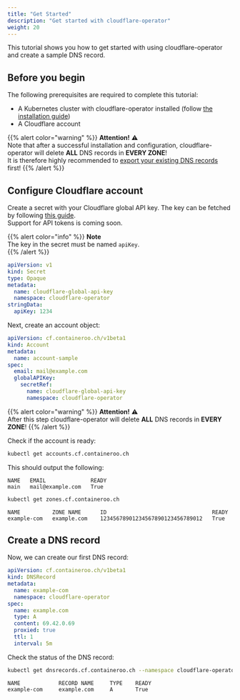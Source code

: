```yaml
---
title: "Get Started"
description: "Get started with cloudflare-operator"
weight: 20
---
```


This tutorial shows you how to get started with using cloudflare-operator and create a sample DNS record.

## Before you begin

The following prerequisites are required to complete this tutorial:

- A Kubernetes cluster with cloudflare-operator installed (follow [the installation guide](/docs/cloudflare-operator/installation))
- A Cloudflare account

{{% alert color="warning" %}}
**Attention!** :warning:  
Note that after a successful installation and configuration, cloudflare-operator will delete **ALL** DNS records in **EVERY ZONE**!  
It is therefore highly recommended to <a href="https://developers.cloudflare.com/dns/manage-dns-records/how-to/import-and-export/#export-records" target="blank">export your existing DNS records</a> first!
{{% /alert %}}

## Configure Cloudflare account

Create a secret with your Cloudflare global API key. The key can be fetched by following <a href="https://developers.cloudflare.com/fundamentals/api/get-started/keys/#view-your-global-api-key" target="blank">this guide</a>.  
Support for API tokens is coming soon.

{{% alert color="info" %}}
**Note**  
The key in the secret must be named `apiKey`.  
{{% /alert %}}

```yaml
apiVersion: v1
kind: Secret
type: Opaque
metadata:
  name: cloudflare-global-api-key
  namespace: cloudflare-operator
stringData:
  apiKey: 1234
```

Next, create an account object:

```yaml
apiVersion: cf.containeroo.ch/v1beta1
kind: Account
metadata:
  name: account-sample
spec:
  email: mail@example.com
  globalAPIKey:
    secretRef:
      name: cloudflare-global-api-key
      namespace: cloudflare-operator
```

{{% alert color="warning" %}}
**Attention!** :warning:  
After this step cloudflare-operator will delete **ALL** DNS records in **EVERY ZONE**!
{{% /alert %}}

Check if the account is ready:

```bash
kubectl get accounts.cf.containeroo.ch
```

This should output the following:

```console
NAME   EMAIL              READY
main   mail@example.com   True
```

```bash
kubectl get zones.cf.containeroo.ch
```

```console
NAME          ZONE NAME      ID                                 READY
example-com   example.com    12345678901234567890123456789012   True
```

## Create a DNS record

Now, we can create our first DNS record:

```yaml
apiVersion: cf.containeroo.ch/v1beta1
kind: DNSRecord
metadata:
  name: example-com
  namespace: cloudflare-operator
spec:
  name: example.com
  type: A
  content: 69.42.0.69
  proxied: true
  ttl: 1
  interval: 5m
```

Check the status of the DNS record:

```bash
kubectl get dnsrecords.cf.containeroo.ch --namespace cloudflare-operator
```

```console
NAME            RECORD NAME     TYPE    READY
example-com     example.com     A       True
```
